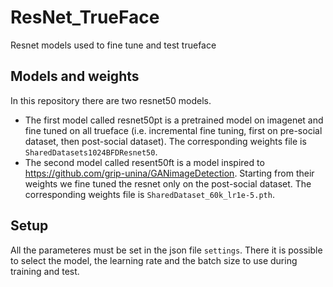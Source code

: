 # ResNet_TrueFace
Resnet models used to fine tune and test trueface
## Models and weights
In this repository there are two resnet50 models.

 - The first model called resnet50pt is a pretrained model on imagenet and fine tuned on all trueface (i.e. incremental fine tuning, first on pre-social dataset, then post-social dataset). The corresponding weights file is `SharedDatasets1024BFDResnet50`.
 - The second model called resent50ft is a model inspired to https://github.com/grip-unina/GANimageDetection. Starting from their weights we fine tuned the resnet only on the post-social dataset. The corresponding weights file is `SharedDataset_60k_lr1e-5.pth`.
## Setup
All the parameteres must be set in the json file `settings`. There it is possible to select the model, the learning rate and the batch size to use during training and test.

